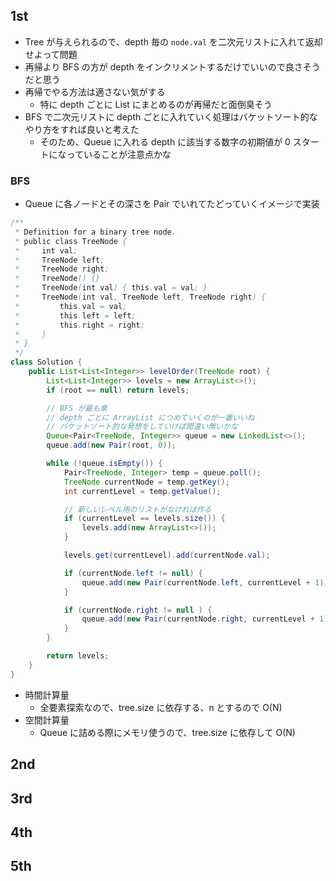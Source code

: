 ## 1st
- Tree が与えられるので、depth 毎の `node.val` を二次元リストに入れて返却せよって問題
- 再帰より BFS の方が depth をインクリメントするだけでいいので良さそうだと思う
- 再帰でやる方法は適さない気がする
  - 特に depth ごとに List にまとめるのが再帰だと面倒臭そう
- BFS で二次元リストに depth ごとに入れていく処理はバケットソート的なやり方をすれば良いと考えた
  - そのため、Queue に入れる depth に該当する数字の初期値が 0 スタートになっていることが注意点かな

### BFS
- Queue に各ノードとその深さを Pair でいれてたどっていくイメージで実装
```java
/**
 * Definition for a binary tree node.
 * public class TreeNode {
 *     int val;
 *     TreeNode left;
 *     TreeNode right;
 *     TreeNode() {}
 *     TreeNode(int val) { this.val = val; }
 *     TreeNode(int val, TreeNode left, TreeNode right) {
 *         this.val = val;
 *         this.left = left;
 *         this.right = right;
 *     }
 * }
 */
class Solution {
    public List<List<Integer>> levelOrder(TreeNode root) {
        List<List<Integer>> levels = new ArrayList<>();
        if (root == null) return levels;

        // BFS が最も楽
        // depth ごとに ArrayList につめていくのが一番いいね
        // バケットソート的な発想をしていけば間違い無いかな
        Queue<Pair<TreeNode, Integer>> queue = new LinkedList<>();
        queue.add(new Pair(root, 0));

        while (!queue.isEmpty()) {
            Pair<TreeNode, Integer> temp = queue.poll();
            TreeNode currentNode = temp.getKey();
            int currentLevel = temp.getValue();

            // 新しいレベル用のリストがなければ作る
            if (currentLevel == levels.size()) {
                levels.add(new ArrayList<>());
            }

            levels.get(currentLevel).add(currentNode.val);

            if (currentNode.left != null) {
                queue.add(new Pair(currentNode.left, currentLevel + 1));
            }

            if (currentNode.right != null ) {
                queue.add(new Pair(currentNode.right, currentLevel + 1));
            }
        }

        return levels;
    }
}
```
- 時間計算量
  - 全要素探索なので、tree.size に依存する、n とするので O(N)
- 空間計算量
  - Queue に詰める際にメモリ使うので、tree.size に依存して O(N)

## 2nd

## 3rd

## 4th

## 5th
